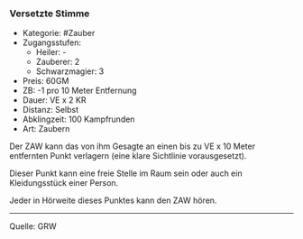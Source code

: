 ### Versetzte Stimme

- Kategorie: #Zauber
- Zugangsstufen:
  - Heiler: -
  - Zauberer: 2
  - Schwarzmagier: 3
- Preis: 60GM
- ZB: -1 pro 10 Meter Entfernung
- Dauer: VE x 2 KR
- Distanz: Selbst
- Abklingzeit: 100 Kampfrunden
- Art: Zaubern

Der ZAW kann das von ihm Gesagte an einen bis zu VE x 10 Meter entfernten Punkt verlagern (eine klare Sichtlinie vorausgesetzt).

Dieser Punkt kann eine freie Stelle im Raum sein oder auch ein Kleidungsstück einer Person.

Jeder in Hörweite dieses Punktes kann den ZAW hören.

---

Quelle: GRW
